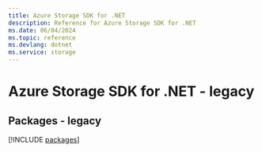 ```yaml
---
title: Azure Storage SDK for .NET
description: Reference for Azure Storage SDK for .NET
ms.date: 06/04/2024
ms.topic: reference
ms.devlang: dotnet
ms.service: storage
---
```

# Azure Storage SDK for .NET - legacy
## Packages - legacy
[!INCLUDE [packages](storage-index.md)]